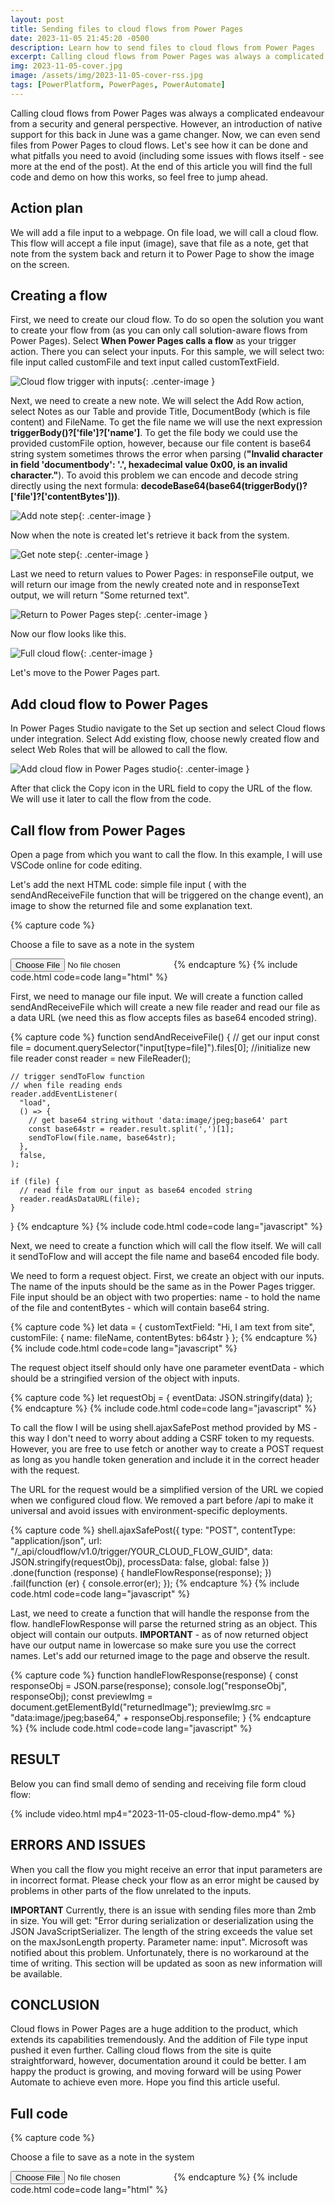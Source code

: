 ```yaml
---
layout: post
title: Sending files to cloud flows from Power Pages
date: 2023-11-05 21:45:20 -0500
description: Learn how to send files to cloud flows from Power Pages
excerpt: Calling cloud flows from Power Pages was always a complicated endeavour from a security and general perspective. However, an introduction of native support for this back in June was a game changer. And now, we can even send files to the cloud flows. Check my new blog to see how it can be done and what pitfalls you need to avoid.
img: 2023-11-05-cover.jpg
image: /assets/img/2023-11-05-cover-rss.jpg
tags: [PowerPlatform, PowerPages, PowerAutomate]
---
```


Calling cloud flows from Power Pages was always a complicated endeavour from a security and general perspective. However, an introduction of native support for this back in June was a game changer. Now, we can even send files from Power Pages to cloud flows. Let's see how it can be done and what pitfalls you need to avoid (including some issues with flows itself - see more at the end of the post). At the end of this article you will find the full code and demo on how this works, so feel free to jump ahead. 

## Action plan

We will add a file input to a webpage. On file load, we will call a cloud flow. This flow will accept a file input (image), save that file as a note, get that note from the system back and return it to Power Page to show the image on the screen.

## Creating a flow

First, we need to create our cloud flow. To do so open the solution you want to create your flow from (as you can only call solution-aware flows from Power Pages). Select **When Power Pages calls a flow** as your trigger action. There you can select your inputs. For this sample, we will select two: file input called customFile and text input called customTextField.

![Cloud flow trigger with inputs]({{site.baseurl}}/assets/img/2023-11-05-cloud-trigger-param.jpg){: .center-image }

Next, we need to create a new note. We will select the Add Row action, select Notes as our Table and provide Title, DocumentBody (which is file content) and FileName. To get the file name we will use the next expression **triggerBody()?\['file'\]?\['name'\]**. To get the file body we could use the provided customFile option, however, because our file content is base64 string system sometimes throws the error when parsing (**"Invalid character in field 'documentbody': '.', hexadecimal value 0x00, is an invalid character."**). To avoid this problem we can encode and decode string directly using the next formula: **decodeBase64(base64(triggerBody()?\['file'\]?\['contentBytes'\]))**.

![Add note step]({{site.baseurl}}/assets/img/2023-11-05-add-note.jpg){: .center-image }

Now when the note is created let's retrieve it back from the system.

![Get note step]({{site.baseurl}}/assets/img/2023-11-05-get-note.jpg){: .center-image }

Last we need to return values to Power Pages: in responseFile output, we will return our image from the newly created note and in responseText output, we will return "Some returned text".

![Return to Power Pages step]({{site.baseurl}}/assets/img/2023-11-05-return-to-power-pages.jpg){: .center-image }

Now our flow looks like this.

![Full cloud flow]({{site.baseurl}}/assets/img/2023-11-05-full-flow.jpg){: .center-image }

Let's move to the Power Pages part.

## Add cloud flow to Power Pages

In Power Pages Studio navigate to the Set up section and select Cloud flows under integration. Select Add existing flow, choose newly created flow and select Web Roles that will be allowed to call the flow.

![Add cloud flow in Power Pages studio]({{site.baseurl}}/assets/img/2023-11-05-add-cloud-flow-in-studio.jpg){: .center-image }

After that click the Copy icon in the URL field to copy the URL of the flow. We will use it later to call the flow from the code.

## Call flow from Power Pages

Open a page from which you want to call the flow. In this example, I will use VSCode online for code editing.

Let's add the next HTML code: simple file input ( with the sendAndReceiveFile function that will be triggered on the change event), an image to show the returned file and some explanation text.

{% capture code %}
<p>Choose a file to save as a note in the system</p>
<input type="file" name="" onchange="sendAndReceiveFile()" />
<img id="returnedImage" />
{% endcapture %}
{% include code.html code=code lang="html" %}

First, we need to manage our file input. We will create a function called sendAndReceiveFile which will create a new file reader and read our file as a data URL (we need this as flow accepts files as base64 encoded string).

{% capture code %}
  function sendAndReceiveFile() {
    // get our input
    const file = document.querySelector("input[type=file]").files[0];
    //initialize new file reader
    const reader = new FileReader();

    // trigger sendToFlow function
    // when file reading ends
    reader.addEventListener(
      "load",
      () => {
        // get base64 string without 'data:image/jpeg;base64' part
        const base64str = reader.result.split(',')[1];
        sendToFlow(file.name, base64str);
      },
      false,
    );

    if (file) {
      // read file from our input as base64 encoded string
      reader.readAsDataURL(file);
    }

  }
{% endcapture %}
{% include code.html code=code lang="javascript" %}

Next, we need to create a function which will call the flow itself. We will call it sendToFlow and will accept the file name and base64 encoded file body.

We need to form a request object. First, we create an object with our inputs. The name of the inputs should be the same as in the Power Pages trigger. File input should be an object with two properties: name - to hold the name of the file and contentBytes - which will contain base64 string.

{% capture code %}
    let data = {
      customTextField: "Hi, I am text from site",
      customFile: {
        name: fileName,
        contentBytes: b64str
      }
    };
{% endcapture %}
{% include code.html code=code lang="javascript" %}

The request object itself should only have one parameter eventData - which should be a stringified version of the object with inputs.

{% capture code %}
    let requestObj = {
      eventData: JSON.stringify(data)
    };
{% endcapture %}
{% include code.html code=code lang="javascript" %}

To call the flow I will be using shell.ajaxSafePost method provided by MS - this way I don't need to worry about adding a CSRF token to my requests. However, you are free to use fetch or another way to create a POST request as long as you handle token generation and include it in the correct header with the request.

The URL for the request would be a simplified version of the URL we copied when we configured cloud flow. We removed a part before /api to make it universal and avoid issues with environment-specific deployments.

{% capture code %}
    shell.ajaxSafePost({
      type: "POST",
      contentType: "application/json",
      url: "/_api/cloudflow/v1.0/trigger/YOUR_CLOUD_FLOW_GUID",
      data: JSON.stringify(requestObj),
      processData: false,
      global: false
    })
      .done(function (response) {
        handleFlowResponse(response);
      })
      .fail(function (er) {
        console.error(er);
      });
{% endcapture %}
{% include code.html code=code lang="javascript" %}

Last, we need to create a function that will handle the response from the flow. handleFlowResponse will parse the returned string as an object. This object will contain our outputs. **IMPORTANT** - as of now returned object have our output name in lowercase so make sure you use the correct names. Let's add our returned image to the page and observe the result.

{% capture code %}
  function handleFlowResponse(response) {
    const responseObj = JSON.parse(response);
    console.log("responseObj", responseObj);
    const previewImg = document.getElementById("returnedImage");
    previewImg.src = "data:image/jpeg;base64," + responseObj.responsefile;
  }
{% endcapture %}
{% include code.html code=code lang="javascript" %}

## RESULT

Below you can find small demo of sending and receiving file form cloud flow:

{% include video.html mp4="2023-11-05-cloud-flow-demo.mp4" %}

## ERRORS AND ISSUES

When you call the flow you might receive an error that input parameters are in incorrect format. Please check your flow as an error might be caused by problems in other parts of the flow unrelated to the inputs.

**IMPORTANT** Currently, there is an issue with sending files more than 2mb in size. You will get: "Error during serialization or deserialization using the JSON JavaScriptSerializer. The length of the string exceeds the value set on the maxJsonLength property. Parameter name: input". Microsoft was notified about this problem. Unfortunately, there is no workaround at the time of writing. This section will be updated as soon as new information will be available.

## CONCLUSION

Cloud flows in Power Pages are a huge addition to the product, which extends its capabilities tremendously. And the addition of File type input pushed it even further. Calling cloud flows from the site is quite straightforward, however, documentation around it could be better. I am happy the product is growing, and moving forward will be using Power Automate to achieve even more. Hope you find this article useful.

## Full code

{% capture code %}
<p>Choose a file to save as a note in the system</p>
<input type="file" name="" onchange="sendAndReceiveFile()" />
<img id="returnedImage" />
<script>

  function handleFlowResponse(response) {
    const responseObj = JSON.parse(response);
    console.log("responseObj", responseObj);
    const previewImg = document.getElementById("returnedImage");

    //using lower case responsefile instead of responseFile
    //as currently cloud flow returns everything lowercase 
    previewImg.src = "data:image/jpeg;base64," + responseObj.responsefile; 
  }

  function sendToFlow(fileName, b64str) {
    // create object with inputs
    // file input should have both name which holds filename
    // and contentBytes which holds base64 string representation of the file
    let data = {
      customTextField: "Hi, I am text from site",
      customFile: {
        name: fileName,
        contentBytes: b64str
      }
    };

    // actual request object should have only one parameter
    // called eventData which shoould be stringified
    // version of the object with inputs
    let requestObj = {
      eventData: JSON.stringify(data)
    };

    // I am using ajaxSafePost as it automatically adds
    // CSRF token, however, you can use fetch or other method
    // as long as you manually handle getting the token
    // and adding it to appropriate header
    shell.ajaxSafePost({
      type: "POST",
      contentType: "application/json",
      url: "/_api/cloudflow/v1.0/trigger/YOUR_CLOUD_FLOW_GUID",
      data: JSON.stringify(requestObj),
      processData: false,
      global: false
    })
      .done(function (response) {
        handleFlowResponse(response);
      })
      .fail(function (er) {
        console.error(er);
      });
  }

  function sendAndReceiveFile() {

    // get our input
    const file = document.querySelector("input[type=file]").files[0];
    //initialize new file reader
    const reader = new FileReader();

    // trigger sendToFlow function
    // when file reading ends
    reader.addEventListener(
      "load",
      () => {
        // get base64 string without 'data:image/jpeg;base64' part
        const base64str = reader.result.split(',')[1];
        sendToFlow(file.name, base64str);
      },
      false,
    );

    if (file) {
      // read file from our input as base64 encoded string
      reader.readAsDataURL(file);
    }

  }
</script>
{% endcapture %}
{% include code.html code=code lang="html" %}